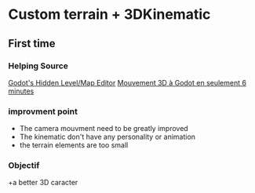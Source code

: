 # Custom terrain + 3DKinematic
## First time

### Helping Source
[Godot's Hidden Level/Map Editor](https://www.youtube.com/watch?v=BUjCtwLO0S8)
[Mouvement 3D à Godot en seulement 6 minutes](https://www.youtube.com/watch?v=UpF7wm0186Q)

### improvment point
+ The camera mouvment need to be greatly improved
+ The kinematic don't have any personality or animation
+ the terrain elements are too small

### Objectif
+a better 3D caracter